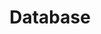 ---
layout: tag-list
type: tag
title: Database
slug: database
category: study
sidebar: true
order: 4
description: >
   Database study
---